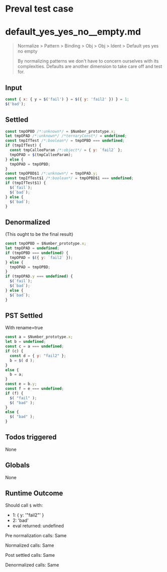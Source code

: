 # Preval test case

# default_yes_yes_no__empty.md

> Normalize > Pattern > Binding > Obj > Obj > Ident > Default yes yes no  empty
>
> By normalizing patterns we don't have to concern ourselves with its complexities. Defaults are another dimension to take care off and test for.

## Input

`````js filename=intro
const { x: { y = $('fail') } = $({ y: 'fail2' }) } = 1;
$('bad');
`````


## Settled


`````js filename=intro
const tmpOPBD /*:unknown*/ = $Number_prototype.x;
let tmpOPAD /*:unknown*/ /*ternaryConst*/ = undefined;
const tmpIfTest /*:boolean*/ = tmpOPBD === undefined;
if (tmpIfTest) {
  const tmpCalleeParam /*:object*/ = { y: `fail2` };
  tmpOPAD = $(tmpCalleeParam);
} else {
  tmpOPAD = tmpOPBD;
}
const tmpOPBD$1 /*:unknown*/ = tmpOPAD.y;
const tmpIfTest$1 /*:boolean*/ = tmpOPBD$1 === undefined;
if (tmpIfTest$1) {
  $(`fail`);
  $(`bad`);
} else {
  $(`bad`);
}
`````


## Denormalized
(This ought to be the final result)

`````js filename=intro
const tmpOPBD = $Number_prototype.x;
let tmpOPAD = undefined;
if (tmpOPBD === undefined) {
  tmpOPAD = $({ y: `fail2` });
} else {
  tmpOPAD = tmpOPBD;
}
if (tmpOPAD.y === undefined) {
  $(`fail`);
  $(`bad`);
} else {
  $(`bad`);
}
`````


## PST Settled
With rename=true

`````js filename=intro
const a = $Number_prototype.x;
let b = undefined;
const c = a === undefined;
if (c) {
  const d = { y: "fail2" };
  b = $( d );
}
else {
  b = a;
}
const e = b.y;
const f = e === undefined;
if (f) {
  $( "fail" );
  $( "bad" );
}
else {
  $( "bad" );
}
`````


## Todos triggered


None


## Globals


None


## Runtime Outcome


Should call `$` with:
 - 1: { y: '"fail2"' }
 - 2: 'bad'
 - eval returned: undefined

Pre normalization calls: Same

Normalized calls: Same

Post settled calls: Same

Denormalized calls: Same
